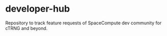 # developer-hub
Repository to track feature requests of SpaceCompute dev community for cTRNG and beyond. 
